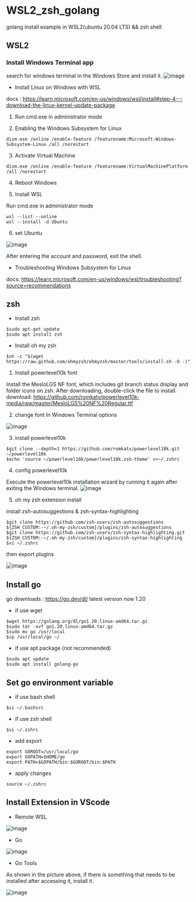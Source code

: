 # WSL2_zsh_golang
golang install example in WSL2(ubuntu 20.04 LTS) && zsh shell

## WSL2

### Install Windows Terminal app

search for windows terminal in the Windows Store and install it.
![image](https://user-images.githubusercontent.com/41939976/216258991-f0dfc6ac-3841-433c-bb66-78068cff487a.png)

- Install Linux on Windows with WSL

docs : https://learn.microsoft.com/en-us/windows/wsl/install#step-4---download-the-linux-kernel-update-package

1. Run cmd.exe in administrator mode

2. Enabling the Windows Subsystem for Linux
>
    dism.exe /online /enable-feature /featurename:Microsoft-Windows-Subsystem-Linux /all /norestart

3. Activate Virtual Machine
>
    dism.exe /online /enable-feature /featurename:VirtualMachinePlatform /all /norestart

4. Reboot Windows

5. Install WSL

Run cmd.exe in administrator mode

>
    wsl --list --online
    wsl --install -d Ubuntu

6. set Ubuntu

![image](https://user-images.githubusercontent.com/41939976/216259872-c08843a7-3cca-42af-87cc-60a1f2a6621e.png)

After entering the account and password, exit the shell.

- Troubleshooting Windows Subsystem for Linux

docs: https://learn.microsoft.com/en-us/windows/wsl/troubleshooting?source=recommendations

## zsh

- Install zsh

>
    $sudo apt-get update
    $sudo apt install zsh

- Install oh my zsh

>
    $sh -c "$(wget https://raw.github.com/ohmyzsh/ohmyzsh/master/tools/install.sh -O -)"

1. Install powerlevel10k font

Install the MesloLGS NF font, which includes git branch status display and folder icons on zsh.
After downloading, double-click the file to install.
download: https://github.com/romkatv/powerlevel10k-media/raw/master/MesloLGS%20NF%20Regular.ttf

2. change font In Windows Terminal options

![image](https://user-images.githubusercontent.com/41939976/216261594-097330a7-c7d1-4502-9af6-a9c8d267c6a2.png)

3. install powerlevel10k

>
    $git clone --depth=1 https://github.com/romkatv/powerlevel10k.git ~/powerlevel10k
    $echo 'source ~/powerlevel10k/powerlevel10k.zsh-theme' >>~/.zshrc

4. config powerlevel10k

Execute the powerlevel10k installation wizard by running it again after exiting the Windows terminal.
![image](https://user-images.githubusercontent.com/41939976/216262290-01471453-c853-476e-bccc-f7c9801b92f7.png)

5. oh my zsh extension install

install zsh-autosuggestions & zsh-syntax-highlighting

>
    $git clone https://github.com/zsh-users/zsh-autosuggestions ${ZSH_CUSTOM:-~/.oh-my-zsh/custom}/plugins/zsh-autosuggestions
    $git clone https://github.com/zsh-users/zsh-syntax-highlighting.git ${ZSH_CUSTOM:-~/.oh-my-zsh/custom}/plugins/zsh-syntax-highlighting
    $vi ~/.zshrc

then export plugins

![image](https://user-images.githubusercontent.com/41939976/216263049-e1265a7c-5c81-4c0e-93c3-9cc76ae80f24.png)


## Install go

go downloads : https://go.dev/dl/
latest version now 1.20

- if use wget
>
    $wget https://golang.org/dl/go1.20.linux-amd64.tar.gz
    $sudo tar -xvf go1.20.linux-amd64.tar.gz
    $sudo mv go /usr/local
    $cp /usr/local/go ~/

- if use apt package (not recommended)
>
    $sudo apt update
    $sudo apt install golang-go

## Set go environment variable

- if use bash shell
>
    $vi ~/.bashsrc

- if use zsh shell
>
    $vi ~/.zshrc

- add export
>
    export GOROOT=/usr/local/go
    export GOPATH=$HOME/go
    export PATH=$GOPATH/bin:$GOROOT/bin:$PATH

- apply changes
>
    source ~/.zshrc

## Install Extension in VScode

- Remote WSL

![image](https://user-images.githubusercontent.com/41939976/216244185-8b04a3bb-5a8a-421b-978d-ad683fd22e45.png)

- Go

![image](https://user-images.githubusercontent.com/41939976/216244531-66ef5e98-911c-4414-822d-43f2e20ebd6b.png)

- Go Tools

As shown in the picture above, if there is something that needs to be installed after accessing it, install it.

![image](https://user-images.githubusercontent.com/41939976/216246374-ab38fa92-679a-4c66-a9cb-313a2d196b2f.png)
